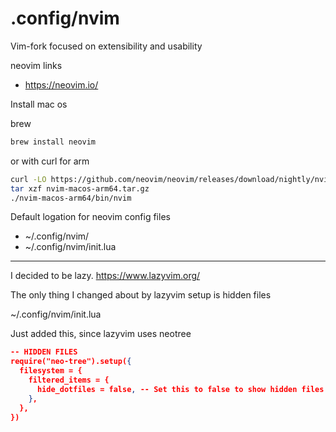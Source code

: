 # .config/nvim
Vim-fork focused on extensibility and usability

neovim links
- https://neovim.io/


Install mac os

brew
```sh
brew install neovim
```

or with curl for arm
```sh
curl -LO https://github.com/neovim/neovim/releases/download/nightly/nvim-macos-arm64.tar.gz
tar xzf nvim-macos-arm64.tar.gz
./nvim-macos-arm64/bin/nvim
```


Default logation for neovim config files
- ~/.config/nvim/
- ~/.config/nvim/init.lua


---


I decided to be lazy.
https://www.lazyvim.org/


The only thing I changed about by lazyvim setup is hidden files

~/.config/nvim/init.lua

Just added this, since lazyvim uses neotree
```json
-- HIDDEN FILES
require("neo-tree").setup({
  filesystem = {
    filtered_items = {
      hide_dotfiles = false, -- Set this to false to show hidden files
    },
  },
})
```